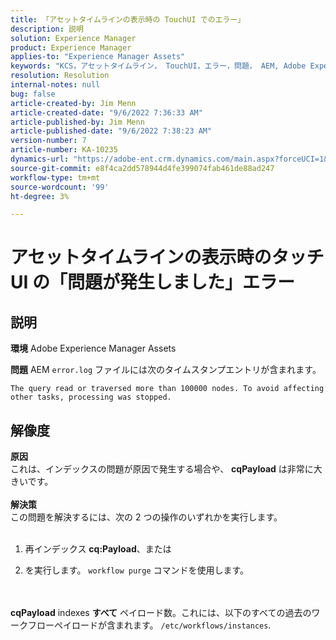 ```yaml
---
title: 「アセットタイムラインの表示時の TouchUI でのエラー」
description: 説明
solution: Experience Manager
product: Experience Manager
applies-to: "Experience Manager Assets"
keywords: "KCS，アセットタイムライン， TouchUI，エラー，問題， AEM, Adobe Experience Manager, 6.3"
resolution: Resolution
internal-notes: null
bug: false
article-created-by: Jim Menn
article-created-date: "9/6/2022 7:36:33 AM"
article-published-by: Jim Menn
article-published-date: "9/6/2022 7:38:23 AM"
version-number: 7
article-number: KA-10235
dynamics-url: "https://adobe-ent.crm.dynamics.com/main.aspx?forceUCI=1&pagetype=entityrecord&etn=knowledgearticle&id=8dbc5d9e-b62d-ed11-9db1-0022480866ad"
source-git-commit: e8f4ca2dd578944d4fe399074fab461de88ad247
workflow-type: tm+mt
source-wordcount: '99'
ht-degree: 3%

---
```


# アセットタイムラインの表示時のタッチ UI の「問題が発生しました」エラー

## 説明


<b>環境</b>
Adobe Experience Manager Assets

<b>問題</b>
AEM `error.log` ファイルには次のタイムスタンプエントリが含まれます。


```
The query read or traversed more than 100000 nodes. To avoid affecting other tasks, processing was stopped.
```



## 解像度

<b>原因</b><br>これは、インデックスの問題が原因で発生する場合や、 <b>cqPayload</b> は非常に大きいです。 <br> <br><b>解決策</b><br>この問題を解決するには、次の 2 つの操作のいずれかを実行します。 <br> <br>
1. 再インデックス <b>cq:Payload</b>、または


2. を実行します。 `workflow purge` コマンドを使用します。

<br> <br><b>cqPayload</b> indexes <b>すべて</b> ペイロード数。これには、以下のすべての過去のワークフローペイロードが含まれます。 `/etc/workflows/instances`.